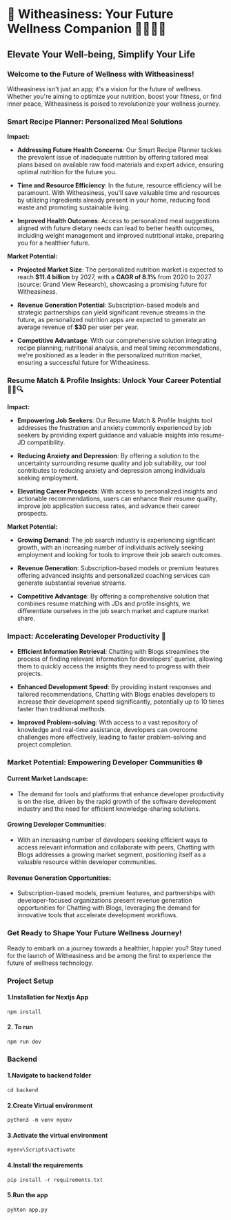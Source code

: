 # 🌟 Witheasiness: Your Future Wellness Companion 🌱💪🧘‍♂️

## Elevate Your Well-being, Simplify Your Life

### Welcome to the Future of Wellness with Witheasiness!

Witheasiness isn't just an app; it's a vision for the future of wellness. Whether you're aiming to optimize your nutrition, boost your fitness, or find inner peace, Witheasiness is poised to revolutionize your wellness journey.

### Smart Recipe Planner: Personalized Meal Solutions

**Impact:**

- **Addressing Future Health Concerns**: Our Smart Recipe Planner tackles the prevalent issue of inadequate nutrition by offering tailored meal plans based on available raw food materials and expert advice, ensuring optimal nutrition for the future you.

- **Time and Resource Efficiency**: In the future, resource efficiency will be paramount. With Witheasiness, you'll save valuable time and resources by utilizing ingredients already present in your home, reducing food waste and promoting sustainable living.

- **Improved Health Outcomes**: Access to personalized meal suggestions aligned with future dietary needs can lead to better health outcomes, including weight management and improved nutritional intake, preparing you for a healthier future.

**Market Potential:**

- **Projected Market Size**: The personalized nutrition market is expected to reach **$11.4 billion** by 2027, with a **CAGR of 8.1%** from 2020 to 2027 (source: Grand View Research), showcasing a promising future for Witheasiness.

- **Revenue Generation Potential**: Subscription-based models and strategic partnerships can yield significant revenue streams in the future, as personalized nutrition apps are expected to generate an average revenue of **$30** per user per year.

- **Competitive Advantage**: With our comprehensive solution integrating recipe planning, nutritional analysis, and meal timing recommendations, we're positioned as a leader in the personalized nutrition market, ensuring a successful future for Witheasiness.

### Resume Match & Profile Insights: Unlock Your Career Potential 📝💼🔍

**Impact:**

- **Empowering Job Seekers**: Our Resume Match & Profile Insights tool addresses the frustration and anxiety commonly experienced by job seekers by providing expert guidance and valuable insights into resume-JD compatibility.

- **Reducing Anxiety and Depression**: By offering a solution to the uncertainty surrounding resume quality and job suitability, our tool contributes to reducing anxiety and depression among individuals seeking employment.

- **Elevating Career Prospects**: With access to personalized insights and actionable recommendations, users can enhance their resume quality, improve job application success rates, and advance their career prospects.

**Market Potential:**

- **Growing Demand**: The job search industry is experiencing significant growth, with an increasing number of individuals actively seeking employment and looking for tools to improve their job search outcomes.

- **Revenue Generation**: Subscription-based models or premium features offering advanced insights and personalized coaching services can generate substantial revenue streams.

- **Competitive Advantage**: By offering a comprehensive solution that combines resume matching with JDs and profile insights, we differentiate ourselves in the job search market and capture market share.
### Impact: Accelerating Developer Productivity 🚀

- **Efficient Information Retrieval**: Chatting with Blogs streamlines the process of finding relevant information for developers' queries, allowing them to quickly access the insights they need to progress with their projects.

- **Enhanced Development Speed**: By providing instant responses and tailored recommendations, Chatting with Blogs enables developers to increase their development speed significantly, potentially up to 10 times faster than traditional methods.

- **Improved Problem-solving**: With access to a vast repository of knowledge and real-time assistance, developers can overcome challenges more effectively, leading to faster problem-solving and project completion.

### Market Potential: Empowering Developer Communities 🌐

#### Current Market Landscape:

- The demand for tools and platforms that enhance developer productivity is on the rise, driven by the rapid growth of the software development industry and the need for efficient knowledge-sharing solutions.

#### Growing Developer Communities:

- With an increasing number of developers seeking efficient ways to access relevant information and collaborate with peers, Chatting with Blogs addresses a growing market segment, positioning itself as a valuable resource within developer communities.

#### Revenue Generation Opportunities:

- Subscription-based models, premium features, and partnerships with developer-focused organizations present revenue generation opportunities for Chatting with Blogs, leveraging the demand for innovative tools that accelerate development workflows.


### Get Ready to Shape Your Future Wellness Journey!

Ready to embark on a journey towards a healthier, happier you? Stay tuned for the launch of Witheasiness and be among the first to experience the future of wellness technology.

### Project Setup
#### 1.Installation for Nextjs App
```
npm install
```
#### 2. To run
```
npm run dev
```

### Backend 
#### 1.Navigate to backend folder
```
cd backend
```
#### 2.Create Virtual environment
```
python3 -m venv myenv
```
#### 3.Activate the virtual environment
```
myenv\Scripts\activate
```
#### 4.Install the requirements
```
pip install -r requirements.txt
```
#### 5.Run the app
```
pyhton app.py
```


